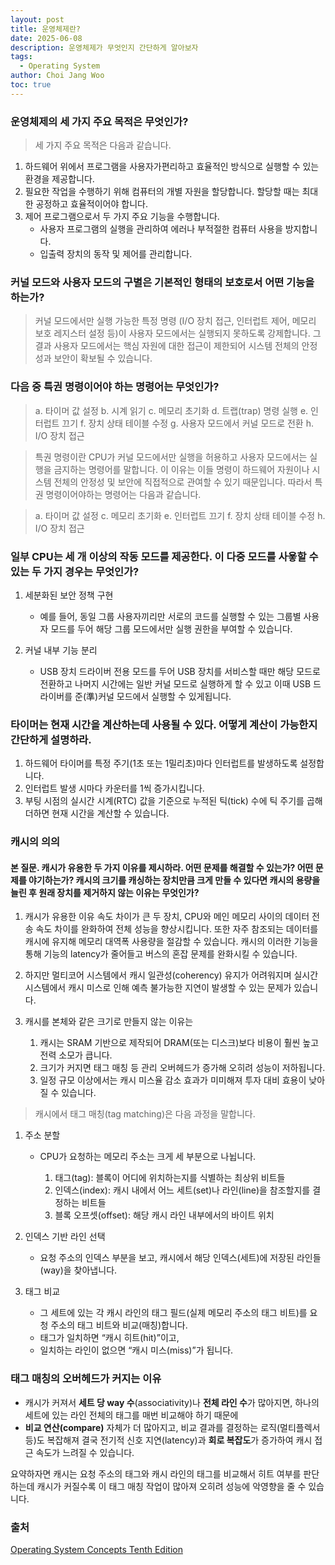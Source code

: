 ```yaml
---
layout: post
title: 운영체제란? 
date: 2025-06-08
description: 운영체제가 무엇인지 간단하게 알아보자
tags:
  - Operating System
author: Choi Jang Woo
toc: true
---
```

### 운영체제의 세 가지 주요 목적은 무엇인가?
> 세 가지 주요 목적은 다음과 같습니다. 
1. 하드웨어 위에서 프로그램을 사용자가편리하고 효율적인 방식으로 실행할 수 있는 환경을 제공합니다.
2. 필요한 작업을 수행하기 위해 컴퓨터의 개별 자원을 할당합니다. 할당할 때는 최대한 공정하고 효율적이어야 합니다.
3. 제어 프로그램으로서 두 가지 주요 기능을 수행합니다.
    - 사용자 프로그램의 실행을 관리하여 에러나 부적절한 컴퓨터 사용을 방지합니다.
    - 입출력 장치의 동작 및 제어를 관리합니다.

### 커널 모드와 사용자 모드의 구별은 기본적인 형태의 보호로서 어떤 기능을 하는가?
> 커널 모드에서만 실행 가능한 특정 명령 (I/O 장치 접근, 인터럽트 제어, 메모리 보호 레지스터 설정 등)이 사용자 모드에서는 실행되지 못하도록 강제합니다. 그 결과 사용자 모드에서는 핵심 자원에 대한 접근이 제한되어 시스템 전체의 안정성과 보안이 확보될 수 있습니다.

### 다음 중 특권 명령이어야 하는 명령어는 무엇인가?
> a. 타이머 값 설정
b. 시계 읽기
c. 메모리 초기화
d. 트랩(trap) 명령 실행
e. 인터럽트 끄기
f. 장치 상태 테이블 수정
g. 사용자 모드에서 커널 모드로 전환
h. I/O 장치 접근

> 특권 명령이란 CPU가 커널 모드에서만 실행을 허용하고 사용자 모드에서는 실행을 금지하는 명령어를 말합니다. 이 이유는 이들 명령이 하드웨어 자원이나 시스템 전체의 안정성 및 보안에 직접적으로  관여할 수 있기 때문입니다. 따라서 특권 명령이어야하는 명령어는 다음과 같습니다. 

>a. 타이머 값 설정
c. 메모리 초기화
e. 인터럽트 끄기
f. 장치 상태 테이블 수정
h. I/O 장치 접근

### 일부 CPU는 세 개 이상의 작동 모드를 제공한다. 이 다중 모드를 사욯할 수 있는 두 가지 경우는 무엇인가? 
1. 세분화된 보안 정책 구현
    - 예를 들어, 동일 그룹 사용자끼리만 서로의 코드를 실행할 수 있는 그룹별 사용자 모드를 두어 해당 그룹 모드에서만 실행 권한을 부여할 수 있습니다.

2. 커널 내부 기능 분리
    - USB 장치 드라이버 전용 모드를 두어 USB 장치를 서비스할 때만 해당 모드로 전환하고 나머지 시간에는 일반 커널 모드로 실행하게 할 수 있고 이때 USB 드라이버를 준(準)커널 모드에서 실행할 수 있게됩니다.

### 타이머는 현재 시간을 계산하는데 사용될 수 있다. 어떻게 계산이 가능한지 간단하게 설명하라.

1. 하드웨어 타이머를 특정 주기(1초 또는 1밀리초)마다 인터럽트를 발생하도록 설정합니다.
2. 인터럽트 발생 시마다 카운터를 1씩 증가시킵니다.
3. 부팅 시점의 실시간 시계(RTC) 값을 기준으로 누적된 틱(tick) 수에 틱 주기를 곱해 더하면 현재 시간을 계산할 수 있습니다.

### 캐시의 의의
#### 본 질문. 캐시가 유용한 두 가지 이유를 제시하라. 어떤 문제를 해결할 수 있는가? 어떤 문제를 야기하는가? 캐시의 크기를 캐싱하는 장치만큼 크게 만들 수 있다면 캐시의 용량을 늘린 후 원래 장치를 제거하지 않는 이유는 무엇인가?

1. 캐시가 유용한 이유
속도 차이가 큰 두 장치, CPU와 메인 메모리 사이의 데이터 전송 속도 차이를 완화하여 전체 성능을 향상시킵니다. 또한 자주 참조되는 데이터를 캐시에 유지해 메모리 대역폭 사용량을 절감할 수 있습니다. 캐시의 이러한 기능을 통해 기능의 latency가 줄어들고 버스의 혼잡 문제를 완화시킬 수 있습니다.

2. 하지만 멀티코어 시스템에서 캐시 일관성(coherency) 유지가 어려워지며 실시간 시스템에서 캐시 미스로 인해 예측 불가능한 지연이 발생할 수 있는 문제가 있습니다. 

3. 캐시를 본체와 같은 크기로 만들지 않는 이유는 
    1. 캐시는 SRAM 기반으로 제작되어 DRAM(또는 디스크)보다 비용이 훨씬 높고 전력 소모가 큽니다.
    2. 크기가 커지면 태그 매칭 등 관리 오버헤드가 증가해 오히려 성능이 저하됩니다.
    3. 일정 규모 이상에서는 캐시 미스율 감소 효과가 미미해져 투자 대비 효용이 낮아질 수 있습니다.

> 캐시에서 태그 매칭(tag matching)은 다음 과정을 말합니다.

1. 주소 분할

   * CPU가 요청하는 메모리 주소는 크게 세 부분으로 나뉩니다.

     1. 태그(tag): 블록이 어디에 위치하는지를 식별하는 최상위 비트들
     2. 인덱스(index): 캐시 내에서 어느 세트(set)나 라인(line)을 참조할지를 결정하는 비트들
     3. 블록 오프셋(offset): 해당 캐시 라인 내부에서의 바이트 위치

2. 인덱스 기반 라인 선택

   * 요청 주소의 인덱스 부분을 보고, 캐시에서 해당 인덱스(세트)에 저장된 라인들(way)을 찾아냅니다.

3. 태그 비교

   * 그 세트에 있는 각 캐시 라인의 태그 필드(실제 메모리 주소의 태그 비트)를
     요청 주소의 태그 비트와 비교(매칭)합니다.
   * 태그가 일치하면 “캐시 히트(hit)”이고,
   * 일치하는 라인이 없으면 “캐시 미스(miss)”가 됩니다.


### 태그 매칭의 오버헤드가 커지는 이유

* 캐시가 커져서 **세트 당 way 수**(associativity)나 **전체 라인 수**가 많아지면, 하나의 세트에 있는 라인 전체의 태그를 매번 비교해야 하기 때문에
* **비교 연산(compare)** 자체가 더 많아지고, 비교 결과를 결정하는 로직(멀티플렉서 등)도 복잡해져 결국 전기적 신호 지연(latency)과 **회로 복잡도**가 증가하여 캐시 접근 속도가 느려질 수 있습니다.

요약하자면 캐시는 요청 주소의 태그와 캐시 라인의 태그를 비교해서 히트 여부를 판단하는데
캐시가 커질수록 이 태그 매칭 작업이 많아져 오히려 성능에 악영향을 줄 수 있습니다.


### 출처 
[Operating System Concepts
Tenth Edition](https://codex.cs.yale.edu/avi/os-book/OS10/practice-exercises/index-solu.html)
